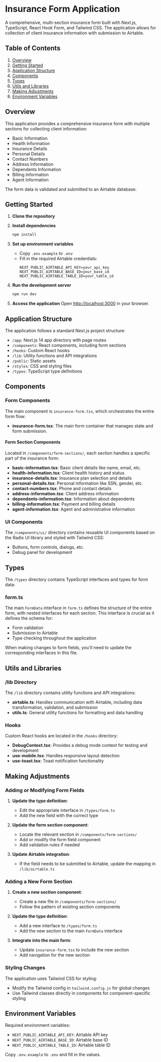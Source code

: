 # Insurance Form Application

A comprehensive, multi-section insurance form built with Next.js, TypeScript, React Hook Form, and Tailwind CSS. The application allows for collection of client insurance information with submission to Airtable.

## Table of Contents

1. [Overview](#overview)
2. [Getting Started](#getting-started)
3. [Application Structure](#application-structure)
4. [Components](#components)
5. [Types](#types)
6. [Utils and Libraries](#utils-and-libraries)
7. [Making Adjustments](#making-adjustments)
8. [Environment Variables](#environment-variables)

## Overview

This application provides a comprehensive insurance form with multiple sections for collecting client information:

- Basic Information
- Health Information
- Insurance Details
- Personal Details
- Contact Numbers
- Address Information
- Dependents Information
- Billing Information
- Agent Information

The form data is validated and submitted to an Airtable database.

## Getting Started

1. **Clone the repository**

2. **Install dependencies**
   ```bash
   npm install
   ```

3. **Set up environment variables**
   - Copy `.env.example` to `.env`
   - Fill in the required Airtable credentials:
     ```
     NEXT_PUBLIC_AIRTABLE_API_KEY=your_api_key
     NEXT_PUBLIC_AIRTABLE_BASE_ID=your_base_id
     NEXT_PUBLIC_AIRTABLE_TABLE_ID=your_table_id
     ```

4. **Run the development server**
   ```bash
   npm run dev
   ```

5. **Access the application**
   Open [http://localhost:3000](http://localhost:3000) in your browser.

## Application Structure

The application follows a standard Next.js project structure:

- `/app`: Next.js 14 app directory with page routes
- `/components`: React components, including form sections
- `/hooks`: Custom React hooks
- `/lib`: Utility functions and API integrations
- `/public`: Static assets
- `/styles`: CSS and styling files
- `/types`: TypeScript type definitions

## Components

### Form Components

The main component is `insurance-form.tsx`, which orchestrates the entire form flow:

- **insurance-form.tsx**: The main form container that manages state and form submission.

#### Form Section Components

Located in `/components/form-sections/`, each section handles a specific part of the insurance form:

- **basic-information.tsx**: Basic client details like name, email, etc.
- **health-information.tsx**: Client health history and status
- **insurance-details.tsx**: Insurance plan selection and details
- **personal-details.tsx**: Personal information like SSN, gender, etc.
- **contact-numbers.tsx**: Phone and contact details
- **address-information.tsx**: Client address information
- **dependents-information.tsx**: Information about dependents
- **billing-information.tsx**: Payment and billing details
- **agent-information.tsx**: Agent and administrative information

### UI Components

The `/components/ui/` directory contains reusable UI components based on the Radix UI library and styled with Tailwind CSS:

- Buttons, form controls, dialogs, etc.
- Debug panel for development

## Types

The `/types` directory contains TypeScript interfaces and types for form data:

### form.ts

The main `FormData` interface in `form.ts` defines the structure of the entire form, with nested interfaces for each section. This interface is crucial as it defines the schema for:

- Form validation
- Submission to Airtable
- Type checking throughout the application

When making changes to form fields, you'll need to update the corresponding interfaces in this file.

## Utils and Libraries

### /lib Directory

The `/lib` directory contains utility functions and API integrations:

- **airtable.ts**: Handles communication with Airtable, including data transformation, validation, and submission
- **utils.ts**: General utility functions for formatting and data handling

### Hooks

Custom React hooks are located in the `/hooks` directory:

- **DebugContext.tsx**: Provides a debug mode context for testing and development
- **use-mobile.tsx**: Handles responsive layout detection
- **use-toast.tsx**: Toast notification functionality

## Making Adjustments

### Adding or Modifying Form Fields

1. **Update the type definition**:
   - Edit the appropriate interface in `/types/form.ts`
   - Add the new field with the correct type

2. **Update the form section component**:
   - Locate the relevant section in `/components/form-sections/`
   - Add or modify the form field component
   - Add validation rules if needed

3. **Update Airtable integration**:
   - If the field needs to be submitted to Airtable, update the mapping in `/lib/airtable.ts`

### Adding a New Form Section

1. **Create a new section component**:
   - Create a new file in `/components/form-sections/`
   - Follow the pattern of existing section components

2. **Update the type definition**:
   - Add a new interface to `/types/form.ts`
   - Add the new section to the main `FormData` interface

3. **Integrate into the main form**:
   - Update `insurance-form.tsx` to include the new section
   - Add navigation for the new section

### Styling Changes

The application uses Tailwind CSS for styling:

- Modify the Tailwind config in `tailwind.config.js` for global changes
- Use Tailwind classes directly in components for component-specific styling

## Environment Variables

Required environment variables:

- `NEXT_PUBLIC_AIRTABLE_API_KEY`: Airtable API key
- `NEXT_PUBLIC_AIRTABLE_BASE_ID`: Airtable base ID
- `NEXT_PUBLIC_AIRTABLE_TABLE_ID`: Airtable table ID

Copy `.env.example` to `.env` and fill in the values. 